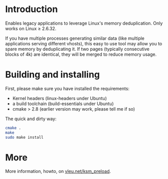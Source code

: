 # Introduction

Enables legacy applications to leverage Linux's memory deduplication.
Only works on Linux ≥ 2.6.32.

If you have multiple processes generating similar data (like multiple
applications serving different vhosts), this easy to use tool may
allow you to spare memory by deduplicating it. If two pages (typically
consecutive blocks of 4k) are identical, they will be merged to reduce
memory usage.


# Building and installing

First, please make sure you have installed the requirements:
- Kernel headers (linux-headers under Ubuntu)
- a build toolchain (build-essentials under Ubuntu)
- cmake > 2.8 (earlier version may work, please tell me if so)

The quick and dirty way:
```bash
cmake .
make
sudo make install
```

# More

More information, howto, on [vleu.net/ksm_preload](http://vleu.net/ksm_preload/).
